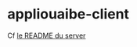 # appliouaibe-client

Cf [le README du server](https://gitlab-student.centralesupelec.fr/alexandre.laval/appliouaibe-server)